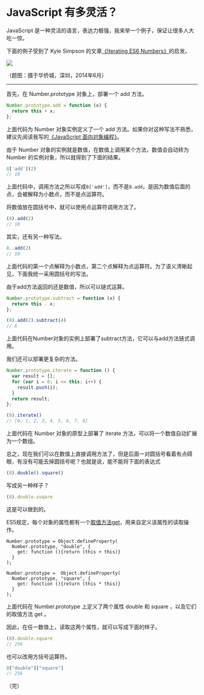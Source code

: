 # JavaScript 有多灵活？

JavaScript 是一种灵活的语言，表达力极强，我来举一个例子，保证让很多人大吃一惊。

下面的例子受到了 Kyle Simpson 的文章[《Iterating ES6 Numbers》](http://blog.getify.com/iterating-es6-numbers/)的启发。

![](http://image.beekka.com/blog/2015/bg2015021001.jpg)

（题图：摄于华侨城，深圳，2014年6月）

---

首先，在 Number.prototype 对象上，部署一个 add 方法。

```javascript
Number.prototype.add = function (x) {
  return this + x;
};
```

上面代码为 Number 对象实例定义了一个 add 方法。如果你对这种写法不熟悉，建议先阅读我写的[《JavaScript 面向对象编程》](http://www.ruanyifeng.com/blog/2010/05/object-oriented_javascript_encapsulation.html)。

由于 Number 对象的实例就是数值，在数值上调用某个方法，数值会自动转为 Number 的实例对象，所以就得到了下面的结果。

```javascript
8['add'](2)
// 10
```

上面代码中，调用方法之所以写成`8['add']`，而不是`8.add`，是因为数值后面的点，会被解释为小数点，而不是点运算符。

将数值放在圆括号中，就可以使用点运算符调用方法了。

```javascript
(8).add(2)
// 10
```

其实，还有另一种写法。

```javascript
8..add(2)
// 10
```

上面代码的第一个点解释为小数点，第二个点解释为点运算符。为了语义清晰起见，下面我统一采用圆括号的写法。

由于add方法返回的还是数值，所以可以链式运算。

```javascript
Number.prototype.subtract = function (x) {
  return this - x;
};

(8).add(2).subtract(4)
// 6
```

上面代码在Number对象的实例上部署了subtract方法，它可以与add方法链式调用。

我们还可以部署更复杂的方法。

```javascript
Number.prototype.iterate = function () {
  var result = [];
  for (var i = 0; i <= this; i++) {
    result.push(i);
  }
  return result;
};

(8).iterate()
// [0, 1, 2, 3, 4, 5, 6, 7, 8]
```

上面代码在 Number 对象的原型上部署了 iterate 方法，可以将一个数值自动扩展为一个数组。

总之，现在我们可以在数值上直接调用方法了，但是后面一对圆括号看着有点碍眼，有没有可能去掉圆括号呢？也就是说，能不能将下面的表达式

```javascript
(8).double().square()
```

写成另一种样子？

```javascript
(8).double.suqare
```

这是可以做到的。

ES5规定，每个对象的属性都有一个[取值方法get](https://developer.mozilla.org/en-US/docs/Web/JavaScript/Reference/Functions/get)，用来自定义该属性的读取操作。

```
Number.prototype = Object.defineProperty(
  Number.prototype, "double", {
    get: function (){return (this + this)} 
  }
);

Number.prototype =  Object.defineProperty(
  Number.prototype, "square", {
    get: function (){return (this * this)} 
  }
);
```

上面代码在 Number.prototype 上定义了两个属性 double 和 square ，以及它们的取值方法 get 。

因此，在任一数值上，读取这两个属性，就可以写成下面的样子。

```javascript
(8).double.square
// 256
```

也可以改用方括号运算符。

```javascript
8["double"]["square"]
// 256
```

（完）